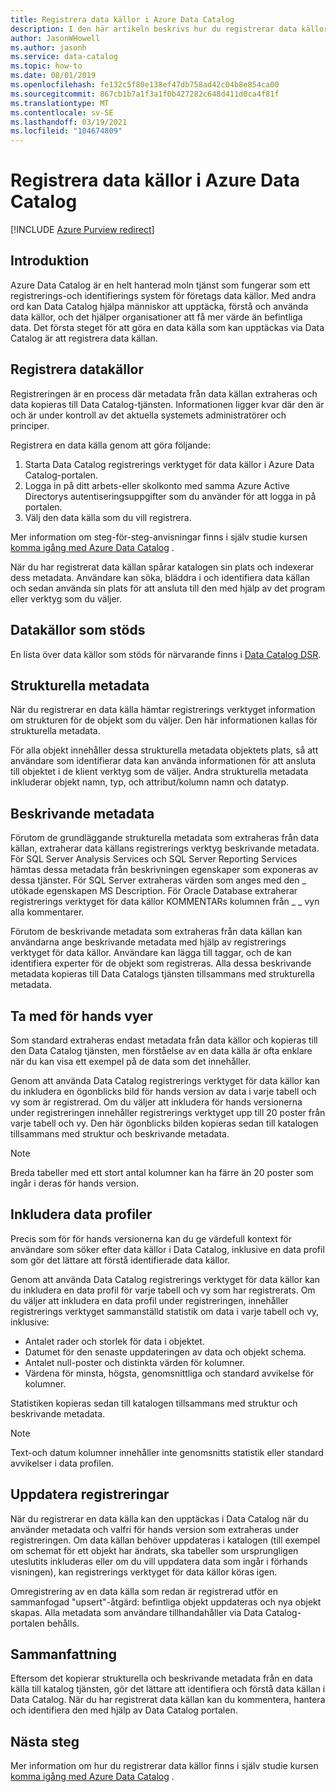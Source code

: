 ```yaml
---
title: Registrera data källor i Azure Data Catalog
description: I den här artikeln beskrivs hur du registrerar data källor i Azure Data Catalog, inklusive de metadatafält som extraheras under registreringen.
author: JasonWHowell
ms.author: jasonh
ms.service: data-catalog
ms.topic: how-to
ms.date: 08/01/2019
ms.openlocfilehash: fe132c5f80e138ef47db758ad42c04b8e854ca00
ms.sourcegitcommit: 867cb1b7a1f3a1f0b427282c648d411d0ca4f81f
ms.translationtype: MT
ms.contentlocale: sv-SE
ms.lasthandoff: 03/19/2021
ms.locfileid: "104674809"
---
```

# <a name="register-data-sources-in-azure-data-catalog"></a>Registrera data källor i Azure Data Catalog

[!INCLUDE [Azure Purview redirect](../../includes/data-catalog-use-purview.md)]

## <a name="introduction"></a>Introduktion
Azure Data Catalog är en helt hanterad moln tjänst som fungerar som ett registrerings-och identifierings system för företags data källor. Med andra ord kan Data Catalog hjälpa människor att upptäcka, förstå och använda data källor, och det hjälper organisationer att få mer värde än befintliga data. Det första steget för att göra en data källa som kan upptäckas via Data Catalog är att registrera data källan.

## <a name="register-data-sources"></a>Registrera datakällor
Registreringen är en process där metadata från data källan extraheras och data kopieras till Data Catalog-tjänsten. Informationen ligger kvar där den är och är under kontroll av det aktuella systemets administratörer och principer.

Registrera en data källa genom att göra följande:
1. Starta Data Catalog registrerings verktyget för data källor i Azure Data Catalog-portalen. 
2. Logga in på ditt arbets-eller skolkonto med samma Azure Active Directorys autentiseringsuppgifter som du använder för att logga in på portalen.
3. Välj den data källa som du vill registrera.

Mer information om steg-för-steg-anvisningar finns i själv studie kursen [komma igång med Azure Data Catalog](data-catalog-get-started.md) .

När du har registrerat data källan spårar katalogen sin plats och indexerar dess metadata. Användare kan söka, bläddra i och identifiera data källan och sedan använda sin plats för att ansluta till den med hjälp av det program eller verktyg som du väljer.

## <a name="supported-data-sources"></a>Datakällor som stöds
En lista över data källor som stöds för närvarande finns i [Data Catalog DSR](data-catalog-dsr.md).

## <a name="structural-metadata"></a>Strukturella metadata
När du registrerar en data källa hämtar registrerings verktyget information om strukturen för de objekt som du väljer. Den här informationen kallas för strukturella metadata.

För alla objekt innehåller dessa strukturella metadata objektets plats, så att användare som identifierar data kan använda informationen för att ansluta till objektet i de klient verktyg som de väljer. Andra strukturella metadata inkluderar objekt namn, typ, och attribut/kolumn namn och datatyp.

## <a name="descriptive-metadata"></a>Beskrivande metadata
Förutom de grundläggande strukturella metadata som extraheras från data källan, extraherar data källans registrerings verktyg beskrivande metadata. För SQL Server Analysis Services och SQL Server Reporting Services hämtas dessa metadata från beskrivningen egenskaper som exponeras av dessa tjänster. För SQL Server extraheras värden som anges med den \_ utökade egenskapen MS Description. För Oracle Database extraherar registrerings verktyget för data källor KOMMENTARs kolumnen från \_ \_ vyn alla kommentarer.

Förutom de beskrivande metadata som extraheras från data källan kan användarna ange beskrivande metadata med hjälp av registrerings verktyget för data källor. Användare kan lägga till taggar, och de kan identifiera experter för de objekt som registreras. Alla dessa beskrivande metadata kopieras till Data Catalogs tjänsten tillsammans med strukturella metadata.

## <a name="include-previews"></a>Ta med för hands vyer
Som standard extraheras endast metadata från data källor och kopieras till den Data Catalog tjänsten, men förståelse av en data källa är ofta enklare när du kan visa ett exempel på de data som det innehåller.

Genom att använda Data Catalog registrerings verktyget för data källor kan du inkludera en ögonblicks bild för hands version av data i varje tabell och vy som är registrerad. Om du väljer att inkludera för hands versionerna under registreringen innehåller registrerings verktyget upp till 20 poster från varje tabell och vy. Den här ögonblicks bilden kopieras sedan till katalogen tillsammans med struktur och beskrivande metadata.

> [!NOTE]
> Breda tabeller med ett stort antal kolumner kan ha färre än 20 poster som ingår i deras för hands version.
>
>

## <a name="include-data-profiles"></a>Inkludera data profiler
Precis som för för hands versionerna kan du ge värdefull kontext för användare som söker efter data källor i Data Catalog, inklusive en data profil som gör det lättare att förstå identifierade data källor.

Genom att använda Data Catalog registrerings verktyget för data källor kan du inkludera en data profil för varje tabell och vy som har registrerats. Om du väljer att inkludera en data profil under registreringen, innehåller registrerings verktyget sammanställd statistik om data i varje tabell och vy, inklusive:

* Antalet rader och storlek för data i objektet.
* Datumet för den senaste uppdateringen av data och objekt schema.
* Antalet null-poster och distinkta värden för kolumner.
* Värdena för minsta, högsta, genomsnittliga och standard avvikelse för kolumner.

Statistiken kopieras sedan till katalogen tillsammans med struktur och beskrivande metadata.

> [!NOTE]
> Text-och datum kolumner innehåller inte genomsnitts statistik eller standard avvikelser i data profilen.
>
>

## <a name="update-registrations"></a>Uppdatera registreringar
När du registrerar en data källa kan den upptäckas i Data Catalog när du använder metadata och valfri för hands version som extraheras under registreringen. Om data källan behöver uppdateras i katalogen (till exempel om schemat för ett objekt har ändrats, ska tabeller som ursprungligen uteslutits inkluderas eller om du vill uppdatera data som ingår i förhands visningen), kan registrerings verktyget för data källor köras igen.

Omregistrering av en data källa som redan är registrerad utför en sammanfogad "upsert"-åtgärd: befintliga objekt uppdateras och nya objekt skapas. Alla metadata som användare tillhandahåller via Data Catalog-portalen behålls.

## <a name="summary"></a>Sammanfattning
Eftersom det kopierar strukturella och beskrivande metadata från en data källa till katalog tjänsten, gör det lättare att identifiera och förstå data källan i Data Catalog. När du har registrerat data källan kan du kommentera, hantera och identifiera den med hjälp av Data Catalog portalen.

## <a name="next-steps"></a>Nästa steg
Mer information om hur du registrerar data källor finns i själv studie kursen [komma igång med Azure Data Catalog](data-catalog-get-started.md) .
